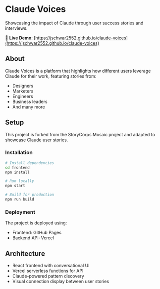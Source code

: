 # Claude Voices

Showcasing the impact of Claude through user success stories and interviews.

🚀 **Live Demo**: [https://jschwar2552.github.io/claude-voices](https://jschwar2552.github.io/claude-voices)

## About

Claude Voices is a platform that highlights how different users leverage Claude for their work, featuring stories from:
- Designers
- Marketers  
- Engineers
- Business leaders
- And many more

## Setup

This project is forked from the StoryCorps Mosaic project and adapted to showcase Claude user stories.

### Installation

```bash
# Install dependencies
cd frontend
npm install

# Run locally
npm start

# Build for production
npm run build
```

### Deployment

The project is deployed using:
- Frontend: GitHub Pages
- Backend API: Vercel

## Architecture

- React frontend with conversational UI
- Vercel serverless functions for API
- Claude-powered pattern discovery
- Visual connection display between user stories